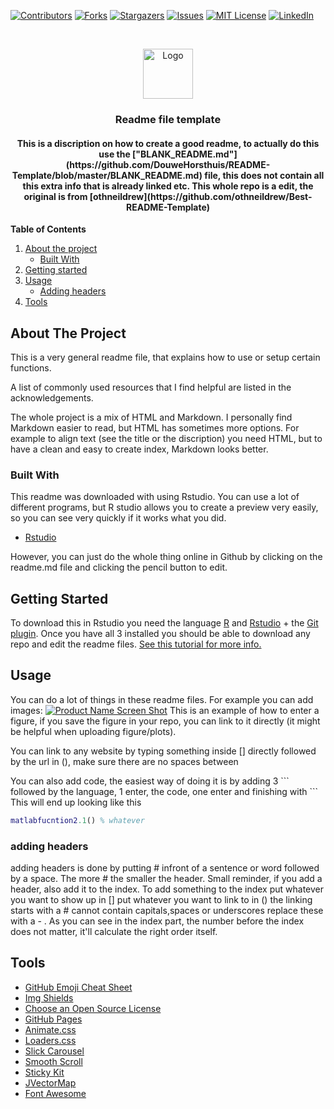 <!--
*** Thanks for checking out the Best-README-Template. If you have a suggestion
*** that would make this better, please fork the repo and create a pull request
*** or simply open an issue with the tag "enhancement".
*** Thanks again! Now go create something AMAZING! :D
-->



<!-- PROJECT SHIELDS -->
<!--
*** I'm using markdown "reference style" links for readability.
*** Reference links are enclosed in brackets [ ] instead of parentheses ( ).
*** See the bottom of this document for the declaration of the reference variables
*** for contributors-url, forks-url, etc. This is an optional, concise syntax you may use.
*** https://www.markdownguide.org/basic-syntax/#reference-style-links
-->
[![Contributors][contributors-shield]][contributors-url]
[![Forks][forks-shield]][forks-url]
[![Stargazers][stars-shield]][stars-url]
[![Issues][issues-shield]][issues-url]
[![MIT License][license-shield]][license-url]
[![LinkedIn][linkedin-shield]][linkedin-url]



<!-- PROJECT LOGO -->
<!-- there is no way to align things when using Markdown, so in these instances we use HTML -->
<!-- if you want to use a logo, make sure to upload your logo to your repo, or link to another place where it's online -->

<br />
<p align="center">
  <a href="https://github.com/othneildrew/Best-README-Template/">
    <img src="images/logo.png" alt="Logo" width="80" height="80">
  </a> 

<h3 align="center">Readme file template</h3>

<h4 align="center">This is a discription on how to create a good readme, to actually do this use the ["BLANK_README.md"](https://github.com/DouweHorsthuis/README-Template/blob/master/BLANK_README.md) file, this does not contain all this extra info that is already linked etc. This whole repo is a edit, the original is from [othneildrew](https://github.com/othneildrew/Best-README-Template)</h4>

<!-- I think the table of contents is cleaner and more readable in markdown, so using markdown for these parts -->

**Table of Contents**
  
1. [About the project](#about-the-project)
    - [Built With](#built-with)
2. [Getting started](#getting-started)
3. [Usage](#usage)
    - [Adding headers](#adding-headers)
3. [Tools](#tools)




<!-- ABOUT THE PROJECT -->
## About The Project
This is a very general readme file, that explains how to use or setup certain functions.

A list of commonly used resources that I find helpful are listed in the acknowledgements.

The whole project is a mix of HTML and Markdown. I personally find Markdown easier to read, but HTML has sometimes more options. For example to align text (see the title or the discription) you need HTML, but to have a clean and easy to create index, Markdown looks better.

### Built With

This readme was downloaded with using Rstudio. You can use a lot of different programs, but R studio allows you to create a preview very easily, so you can see very quickly if it works what you did.
* [Rstudio](https://www.rstudio.com/products/rstudio/)

However, you can just do the whole thing online in Github by clicking on the readme.md file and clicking the pencil button to edit.



<!-- GETTING STARTED -->
## Getting Started

To download this in Rstudio you need the language [R](https://www.r-project.org/) and [Rstudio](https://www.rstudio.com/products/rstudio/) + the [Git plugin](https://gitforwindows.org/). Once you have all 3 installed you should be able to download any repo and edit the readme files. 
[See this tutorial for more info.](https://happygitwithr.com/rstudio-git-github.html)

<!-- USAGE EXAMPLES -->
## Usage

You can do a lot of things in these readme files. For example you can add images:
[![Product Name Screen Shot][product-screenshot]](https://example.com)
This is an example of how to enter a figure, if you save the figure in your repo, you can link to it directly (it might be helpful when uploading figure/plots). 

You can link to any website by typing something inside [] directly followed by the url in (), make sure there are no spaces between []()

You can also add code, the easiest way of doing it is by adding 3 \``` followed by the language, 1 enter, the code, one enter and finishing with \```
This will end up looking like this 
```matlab
matlabfucntion2.1() % whatever
```

### adding headers 
adding headers is done by putting # infront of a sentence or word followed by a space. The more # the smaller the header. Small reminder, if you add a header, also add it to the index. To add something to the index put whatever you want to show up in [] put whatever you want to link to in () the linking starts with a # cannot contain capitals,spaces or underscores replace these with a - . As you can see in the index part, the number before the index does not matter, it'll calculate the right order itself.


## Tools
* [GitHub Emoji Cheat Sheet](https://www.webpagefx.com/tools/emoji-cheat-sheet)
* [Img Shields](https://shields.io)
* [Choose an Open Source License](https://choosealicense.com)
* [GitHub Pages](https://pages.github.com)
* [Animate.css](https://daneden.github.io/animate.css)
* [Loaders.css](https://connoratherton.com/loaders)
* [Slick Carousel](https://kenwheeler.github.io/slick)
* [Smooth Scroll](https://github.com/cferdinandi/smooth-scroll)
* [Sticky Kit](http://leafo.net/sticky-kit)
* [JVectorMap](http://jvectormap.com)
* [Font Awesome](https://fontawesome.com)





<!-- MARKDOWN LINKS & IMAGES -->
<!-- https://www.markdownguide.org/basic-syntax/#reference-style-links -->
[contributors-shield]: https://img.shields.io/github/contributors/othneildrew/Best-README-Template.svg?style=for-the-badge
[contributors-url]: https://github.com/othneildrew/Best-README-Template/graphs/contributors
[forks-shield]: https://img.shields.io/github/forks/othneildrew/Best-README-Template.svg?style=for-the-badge
[forks-url]: https://github.com/othneildrew/Best-README-Template/network/members
[stars-shield]: https://img.shields.io/github/stars/othneildrew/Best-README-Template.svg?style=for-the-badge
[stars-url]: https://github.com/othneildrew/Best-README-Template/stargazers
[issues-shield]: https://img.shields.io/github/issues/othneildrew/Best-README-Template.svg?style=for-the-badge
[issues-url]: https://github.com/othneildrew/Best-README-Template/issues
[license-shield]: https://img.shields.io/github/license/othneildrew/Best-README-Template.svg?style=for-the-badge
[license-url]: https://github.com/othneildrew/Best-README-Template/blob/master/LICENSE.txt
[linkedin-shield]: https://img.shields.io/badge/-LinkedIn-black.svg?style=for-the-badge&logo=linkedin&colorB=555
[linkedin-url]: https://linkedin.com/in/othneildrew
[product-screenshot]: images/screenshot.png
